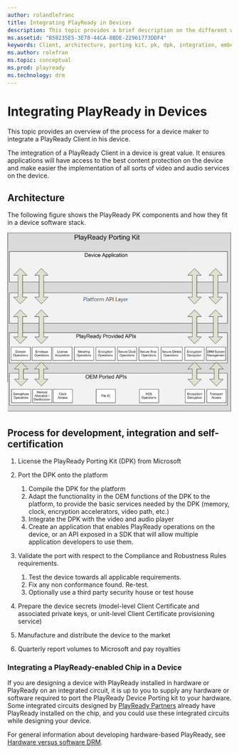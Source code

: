 ```yaml
---
author: rolandlefranc
title: Integrating PlayReady in Devices
description: This topic provides a brief description on the different ways to implement a DRM Client in a device and how to develop applications using DRM.
ms.assetid: "B58235E5-3E78-44CA-8BDE-22961773DDF4"
keywords: Client, architecture, porting kit, pk, dpk, integration, embedded
ms.author: rolefran
ms.topic: conceptual
ms.prod: playready
ms.technology: drm
---
```



# Integrating PlayReady in Devices

This topic provides an overview of the process for a device maker to integrate a PlayReady Client in his device.

The imtegration of a PlayReady Client in a device is great value. It ensures applications will have access to the best content protection on the device and make easier the implementation of all sorts of video and audio services on the device.


## Architecture


The following figure shows the PlayReady PK components and how they fit in a device software stack.

![Porting Kit Architecture](../images/pk_in_device.png)


## Process for development, integration and self-certification

1. License the PlayReady Porting Kit (DPK) from Microsoft

2. Port the DPK onto the platform

    1. Compile the DPK for the platform
    2. Adapt the functionality in the OEM functions of the DPK to the platform, to provide the basic services needed by the DPK (memory, clock, encryption accelerators, video path, etc.)
    3. Integrate the DPK with the video and audio player
    4. Create an application that enables PlayReady operations on the device, or an API exposed in a SDK that will allow multiple application developers to use them.

3. Validate the port with respect to the Compliance and Robustness Rules requirements. 

    1. Test the device towards all applicable requirements.
    2. Fix any non conformance found. Re-test.
    3. Optionally use a third party security house or test house

4. Prepare the device secrets (model-level Client Certificate and associated private keys, or unit-level Client Certificate provisioning service)

5. Manufacture and distribute the device to the market

6. Quarterly report volumes to Microsoft and pay royalties


### Integrating a PlayReady-enabled Chip in a Device

If you are designing a device with PlayReady installed in hardware or PlayReady on an integrated circuit, it is up to you to supply any hardware or software required to port the PlayReady Device Porting kit to your hardware. Some integrated circuits designed by [PlayReady Partners](https://www.microsoft.com/playready/partners/) already have PlayReady installed on the chip, and you could use these integrated circuits while designing your device.

For general information about developing hardware-based PlayReady, see [Hardware versus software DRM](security-level.md#hardwarevssoftware).